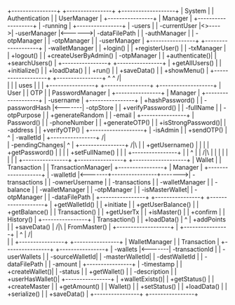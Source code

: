 +----------------+       +----------------+        +-------------------+
|     System     |       | Authentication |        |    UserManager    |
+----------------+       |    Manager     |        +-------------------+
| -running       |       +----------------+        | -users            |
| -currentUser   |<>---->| -userManager   |<------>| -dataFilePath     |
| -authManager   |       | -otpManager    |        | -otpManager       |
| -userManager   |       +----------------+        +-------------------+
| -walletManager |       | +login()       |        | +registerUser()   |
| -txManager     |       | +logout()      |        | +createUserByAdmin() 
| -otpManager    |       | +authenticate()|        | +searchUsers()    |
+----------------+       +----------------+        | +getAllUsers()    |
| +initialize()  |                                 | +loadData()       |
| +run()         |                                 | +saveData()       |
| +showMenu()    |                                 +-------------------+
+----------------+                                      ^
        ^                                              /|\
        |                                               |
        | uses                                          |
        |                                               |
+----------------+        +----------------+        +-------------------+
|      User      |        |      OTP       |        |  PasswordManager  |
+----------------+        |    Manager     |        +-------------------+
| -username      |        +----------------+        | +hashPassword()   |
| -passwordHash  |<-------| -otpStore      |        | +verifyPassword() |
| -fullName      |        | -otpPurpose    |        | +generateRandom   |
| -email         |        +----------------+        |  Password()       |
| -phoneNumber   |        | +generateOTP() |        | +isStrongPassword()|
| -address       |        | +verifyOTP()   |        +-------------------+
| -isAdmin       |        | +sendOTP()     |                 ^
| -walletId      |        +----------------+                /|\
| -pendingChanges|                 ^                         |
+----------------+                /|\                        |
| +getUsername() |                 |                         |
| +getPassword() |                 |                         |
| +setFullName() |                 |                         |
+----------------+                 |                         |
        ^                          |                         |
       /|\                         |                         |
        |                          |                         |
        |                          |                         |
+----------------+        +----------------+        +-------------------+
|     Wallet     |        | Transaction    |        | TransactionManager|
+----------------+        |    Manager     |        +-------------------+
| -walletId      |<-------+----------------+------->| -transactions     |
| -ownerUsername |        | -transactions  |        | -walletManager    |
| -balance       |        | -walletManager |        | -otpManager       |
| -isMasterWallet|        | -otpManager    |        | -dataFilePath     |
+----------------+        +----------------+        +-------------------+
| +getWalletId() |        | +initiate      |        | +getUserBalance() |
| +getBalance()  |        |  Transaction() |        | +getUserTx        |
| +isMaster()    |        | +confirm       |        |  History()        |
+----------------+        |  Transaction() |        | +loadData()       |
        ^                 | +addPoints     |        | +saveData()       |
       /|\                |  FromMaster()  |        +-------------------+
        |                 +----------------+
        |                        ^
        |                       /|\
        |                        |
+----------------+        +----------------+
| WalletManager  |        |  Transaction   |
+----------------+        +----------------+
| -wallets       |<-------| -transactionId |
| -userWallets   |        | -sourceWalletId|
| -masterWalletId|        | -destWalletId  |
| -dataFilePath  |        | -amount        |
+----------------+        | -timestamp     |
| +createWallet()|        | -status        |
| +getWallet()   |        | -description   |
| +userHasWallet()|       +----------------+
| +walletExists()|        | +getStatus()   |
| +createMaster  |        | +getAmount()   |
|  Wallet()      |        | +setStatus()   |
| +loadData()    |        | +serialize()   |
| +saveData()    |        +----------------+
+----------------+